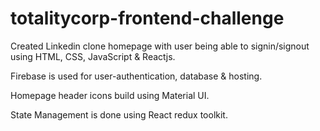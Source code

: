# totalitycorp-frontend-challenge

Created Linkedin clone homepage with user being able to signin/signout using HTML, CSS, JavaScript & Reactjs.

Firebase is used for user-authentication, database & hosting.

Homepage header icons build using Material UI.

State Management is done using React redux toolkit.
